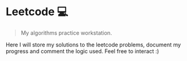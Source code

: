 # Leetcode 💻
> My algorithms practice workstation.

Here I will store my solutions to the leetcode problems, document my progress and comment the logic used. Feel free to interact :)


